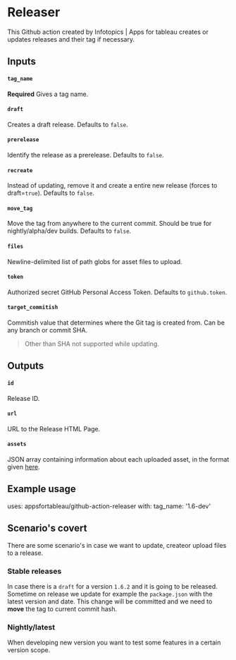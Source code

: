# Releaser

This Github action created by Infotopics | Apps for tableau creates or updates releases and their tag if necessary.

## Inputs

#### `tag_name`

**Required** Gives a tag name.

#### `draft`

Creates a draft release. Defaults to `false`.

#### `prerelease`

Identify the release as a prerelease. Defaults to `false`.

#### `recreate`

Instead of updating, remove it and create a entire new release (forces to draft=`true`). Defaults to `false`.

#### `move_tag`

Move the tag from anywhere to the current commit. Should be true for nightly/alpha/dev builds. Defaults to `false`.

#### `files`

Newline-delimited list of path globs for asset files to upload.

#### `token`

Authorized secret GitHub Personal Access Token. Defaults to `github.token`.

#### `target_commitish`

Commitish value that determines where the Git tag is created from. Can be any branch or commit SHA.
> Other than SHA not supported while updating.

## Outputs

#### `id`

Release ID.

#### `url`

URL to the Release HTML Page.

#### `assets`

JSON array containing information about each uploaded asset, in the format given [here](https://docs.github.com/en/rest/reference/repos#upload-a-release-asset--code-samples).

## Example usage

uses: appsfortableau/github-action-releaser
with:
tag_name: '1.6-dev'

## Scenario's covert

There are some scenario's in case we want to update, createor upload files to a release.

### Stable releases

In case there is a `draft` for a version `1.6.2` and it is going to be released.
Sometime on release we update for example the `package.json` with the latest version and date. This change will be committed and we need to **move** the tag to current commit hash.

### Nightly/latest

When developing new version you want to test some features in a certain version scope.

